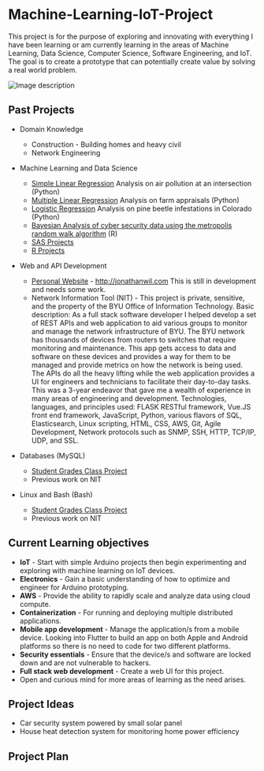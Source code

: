 # Machine-Learning-IoT-Project
This project is for the purpose of exploring and innovating with everything I have been learning or am currently learning in the areas of Machine Learning, Data Science, Computer Science, Software Engineering, and IoT. The goal is to create a prototype that can potentially create value by solving a real world problem.

![Image description](https://github.com/jonwilami323/Machine-Learning-IoT-Project/blob/master/images/Arduino.jpg)

## Past Projects
* Domain Knowledge
  * Construction - Building homes and heavy civil
  * Network Engineering
* Machine Learning and Data Science 
  * [Simple Linear Regression](https://github.com/jonwilami323/Technical-Reports/blob/master/Statistical-Reports/RegressionAnalysisOnCarPollutionAtUniversityIntersection.pdf) Analysis on air pollution at an intersection (Python) 
  * [Multiple Linear Regression](https://github.com/jonwilami323/Technical-Reports/blob/master/Statistical-Reports/MultipleLinearRegressionOnFarmAppraisals.pdf) Analysis on farm appraisals (Python) 
  * [Logistic Regression](https://github.com/jonwilami323/Technical-Reports/blob/master/Statistical-Reports/AnalysisOnPineBeetleDamageInColorado.pdf) Analysis on pine beetle infestations in Colorado (Python) 
  * [Bayesian Analysis of cyber security data using the metropolis random walk algorithm](https://github.com/jonwilami323/Technical-Reports/blob/master/Statistical-Reports/BayesianAnalysisOnSecurityData.pdf) (R)
  * [SAS Projects](https://github.com/jonwilami323/SAS_Projects)
  * [R Projects](https://github.com/jonwilami323/R_Projects) 
   
* Web and API Development
  * [Personal Website](https://github.com/jonwilami323/Personal-Website) - http://jonathanwil.com This is still in development and needs some work. 
  * Network Information Tool (NIT) - This project is private, sensitive, and the property of the BYU Office of Information Technology. Basic description: As a full stack software developer I helped develop a set of REST APIs and web application to aid various groups to monitor and manage the network infrastructure of BYU. The BYU network has thousands of devices from routers to switches that require monitoring and maintenance. This app gets access to data and software on these devices and provides a way for them to be managed and provide metrics on how the network is being used. The APIs do all the heavy lifting while the web application provides a UI for engineers and technicians to facilitate their day-to-day tasks. This was a 3-year endeavor that gave me a wealth of experience in many areas of engineering and development. Technologies, languages, and principles used: FLASK RESTful framework, Vue.JS front end framework, JavaScript, Python, various flavors of SQL, Elasticsearch, Linux scripting, HTML, CSS, AWS, Git, Agile Development, Network protocols such as SNMP, SSH, HTTP, TCP/IP, UDP, and SSL. 
  
* Databases (MySQL)
  * [Student Grades Class Project](https://github.com/jonwilami323/MySQL-Student-Grades-Project)
  * Previous work on NIT
  
* Linux and Bash (Bash) 
  * [Student Grades Class Project](https://github.com/jonwilami323/BashStudentGradesProject)
  * Previous work on NIT
  
## Current Learning objectives

* **IoT** - Start with simple Arduino projects then begin experimenting and exploring with machine learning on IoT devices.    
* **Electronics** - Gain a basic understanding of how to optimize and engineer for Arduino prototyping.  
* **AWS** - Provide the ability to rapidly scale and analyze data using cloud compute.  
* **Containerization** - For running and deploying multiple distributed applications. 
* **Mobile app development** - Manage the application/s from a mobile device. Looking into Flutter to build an app on both Apple and Android platforms so there is no need to code for two different platforms.  
* **Security essentials** - Ensure that the device/s and software are locked down and are not vulnerable to hackers.
* **Full stack web development** - Create a web UI for this project. 
* Open and curious mind for more areas of learning as the need arises. 

## Project Ideas
* Car security system powered by small solar panel
* House heat detection system for monitoring home power efficiency

## Project Plan
